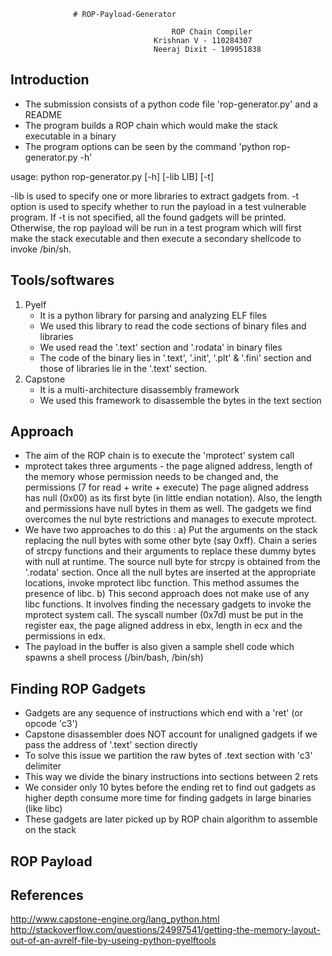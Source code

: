                   # ROP-Payload-Generator

										ROP Chain Compiler
									Krishnan V - 110284307
									Neeraj Dixit - 109951838

Introduction
-------------
- The submission consists of a python code file 'rop-generator.py' and a README
- The program builds a ROP chain which would make the stack executable in a
  binary
- The program options can be seen by the command 'python rop-generator.py -h'

usage: python rop-generator.py [-h] [-lib LIB] [-t]

-lib is used to specify one or more libraries to extract gadgets from.
-t option is used to specify whether to run the payload in a test vulnerable program.
If -t is not specified, all the found gadgets will be printed. 
Otherwise, the rop payload will be run in a test program which will first make the stack 
executable and then execute a secondary shellcode to invoke /bin/sh.

Tools/softwares
----------------
1) Pyelf
	- It is a python library for parsing and analyzing ELF files
	- We used this library to read the code sections of binary files and
	  libraries
	- We used read the '.text' section and '.rodata' in binary files
	- The code of the binary lies in '.text', '.init', '.plt' & '.fini' section
	 and those of libraries lie in the '.text' section.
2) Capstone
	- It is a multi-architecture disassembly framework
	- We used this framework to disassemble the bytes in the text section

Approach
---------
- The aim of the ROP chain is to execute the 'mprotect' system call
- mprotect takes three arguments - the page aligned address, length of the memory whose
  permission needs to be changed and, the permissions (7 for read + write + execute)
  The page aligned address has null (0x00) as its first byte (in little endian notation).
  Also, the length and permissions have null bytes in them as well.
  The gadgets we find overcomes the nul byte restrictions and manages to execute mprotect.
- We have two approaches to do this :
  a) Put the arguments on the stack replacing the null bytes with some other byte (say 0xff).
     Chain a series of strcpy functions and their arguments to replace these dummy bytes with
     null at runtime. The source null byte for strcpy is obtained from the '.rodata' section.
     Once all the null bytes are inserted at the appropriate locations, invoke mprotect libc
     function. This method assumes the presence of libc.
  b) This second approach does not make use of any libc functions. It involves finding the
     necessary gadgets to invoke the mprotect system call. The syscall number (0x7d) must
     be put in the register eax, the page aligned address in ebx, length in ecx and the
     permissions in edx.
- The payload in the buffer is also given a sample shell code which spawns a
  shell process (/bin/bash, /bin/sh)

Finding ROP Gadgets
--------------------
- Gadgets are any sequence of instructions which end with a 'ret'
  (or opcode 'c3')
- Capstone disassembler does NOT account for unaligned gadgets if we pass the
  address of '.text' section directly
- To solve this issue we partition the raw bytes of .text section with 'c3'
  delimiter
- This way we divide the binary instructions into sections between 2 rets
- We consider only 10 bytes before the ending ret to find out gadgets as
  higher depth consume more time for finding gadgets in large binaries
  (like libc)
- These gadgets are later picked up by ROP chain algorithm to assemble on the
  stack

ROP Payload
------------

References
----------
http://www.capstone-engine.org/lang_python.html
http://stackoverflow.com/questions/24997541/getting-the-memory-layout-out-of-an-avrelf-file-by-useing-python-pyelftools
